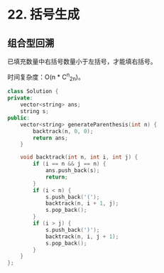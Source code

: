 # 22. 括号生成

## 组合型回溯

已填充数量中右括号数量小于左括号，才能填右括号。

时间复杂度：O(n * C<sup>n</sup><sub>2n</sub>)。

```cpp
class Solution {
private:
    vector<string> ans;
    string s;
public:
    vector<string> generateParenthesis(int n) {
        backtrack(n, 0, 0);
        return ans;
    }

    void backtrack(int n, int i, int j) {
        if (i == n && j == n) {
            ans.push_back(s);
            return;
        }
        if (i < n) {
            s.push_back('(');
            backtrack(n, i + 1, j);
            s.pop_back();
        }
        if (i > j) {
            s.push_back(')');
            backtrack(n, i, j + 1);
            s.pop_back();
        }
    }
};
```